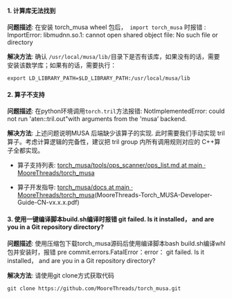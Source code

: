 #### 1. 计算库无法找到

**问题描述**: 在安装 torch_musa wheel 包后，` import torch_musa` 时报错 : ImportError: libmudnn.so.1: cannot open shared object file: No such file or directory

**解决方法**: 确认 `/usr/local/musa/lib/`目录下是否有该库，如果没有的话，需要安装该数学库；如果有的话，需要执行：

```shell
export LD_LIBRARY_PATH=$LD_LIBRARY_PATH:/usr/local/musa/lib
```



#### 2. 算子不支持

**问题描述**: 在python环境调用`torch.tril`方法报错: NotImplementedError: could not run 'aten::tril.out"with arguments from the 'musa’ backend.

**解决方法**: 上述问题说明MUSA 后端缺少该算子的实现. 此时需要我们手动实现 tril 算子。考虑计算逻辑的完备性，建议把 tril group 内所有调用规则对应的 C++算子全都实现。  

- 算子支持列表: [torch_musa/tools/ops_scanner/ops_list.md at main · MooreThreads/torch_musa](https://github.com/MooreThreads/torch_musa/blob/main/tools/ops_scanner/ops_list.md)

- 算子开发指导: [torch_musa/docs at main · MooreThreads/torch_musa](https://github.com/MooreThreads/torch_musa/tree/main/docs)(MooreThreads-Torch_MUSA-Developer-Guide-CN-vx.x.x.pdf)




#### 3. 使用一键编译脚本build.sh编译时报错 git failed. Is it installed， and are you in a Git repository directory?

**问题描述**: 使用压缩包下载torch_musa源码后使用编译脚本bash build.sh编译whl包并安装时，报错 pre commit.errors.FatalError：error： git failed. Is it installed， and are you in a Git repository directory?

**解决方法**: 请使用git clone方式获取代码
```shell
git clone https://github.com/MooreThreads/torch_musa.git
```


